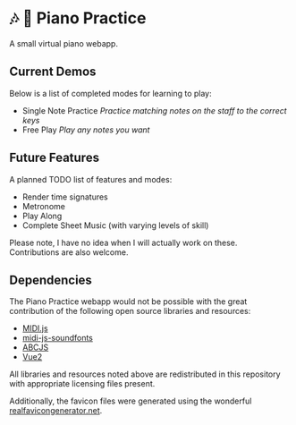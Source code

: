 # :notes: :musical_keyboard: Piano Practice
A small virtual piano webapp.  

## Current Demos
Below is a list of completed modes for learning to play:
- Single Note Practice _Practice matching notes on the staff to the correct keys_ 
- Free Play _Play any notes you want_

## Future Features
A planned TODO list of features and modes:
- Render time signatures
- Metronome
- Play Along
- Complete Sheet Music (with varying levels of skill)

Please note, I have no idea when I will actually work on these.  
Contributions are also welcome.

## Dependencies
The Piano Practice webapp would not be possible with the great contribution of the following open source libraries and resources:
- [MIDI.js](https://github.com/mudcube/MIDI.js)
- [midi-js-soundfonts](https://github.com/gleitz/midi-js-soundfonts)
- [ABCJS](https://github.com/paulrosen/abcjs)
- [Vue2](https://github.com/vuejs/vue)

All libraries and resources noted above are redistributed in this repository with appropriate licensing files present.

Additionally, the favicon files were generated using the wonderful [realfavicongenerator.net](https://realfavicongenerator.net/).